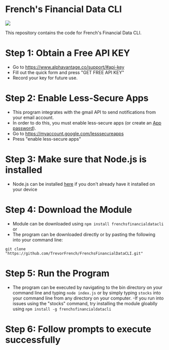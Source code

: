 # French's Financial Data CLI

<img src="http://old.trevorfrench.com/views/FFDCLI.PNG"/>

This repository contains the code for French's Financial Data CLI.

# Step 1: Obtain a Free API KEY
  - Go to https://www.alphavantage.co/support/#api-key
  - Fill out the quick form and press "GET FREE API KEY"
  - Record your key for future use.

# Step 2: Enable Less-Secure Apps
  - This program integrates with the gmail API to send notifications from your email account.
  - In order to do this, you must enable less-secure apps (or create an <a href="https://support.google.com/accounts/answer/185833?hl=en">App password</a>).
  - Go to https://myaccount.google.com/lesssecureapps
  - Press "enable less-secure apps"
  
# Step 3: Make sure that Node.js is installed
  - Node.js can be installed <a href="https://nodejs.org/en/download/">here</a> if you don't already have it installed on your device
  
# Step 4: Download the Module
  - Module can be downloaded using ``npm install frenchsfinancialdatacli``
  or
  - The program can be downloaded directly or by pasting the following into your command line:

``
git clone "https://github.com/TrevorFrench/FrenchsFinancialDataCLI.git"
``

# Step 5: Run the Program
 - The program can be executed by navigating to the bin directory on your command line and typing ``node index.js`` or by simply typing ``stocks`` into your command line from any directory on your computer.
 -If you run into issues using the "stocks" command, try installing the module gloablly using ``npm install -g frenchsfinancialdatacli``

# Step 6: Follow prompts to execute successfully
